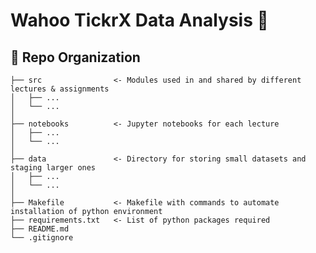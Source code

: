 # Wahoo TickrX Data Analysis :construction:


:open_file_folder: Repo Organization
--------------------------------

    ├── src                <- Modules used in and shared by different lectures & assignments
    │   ├── ...       
    │   └── ...            
    │
    ├── notebooks          <- Jupyter notebooks for each lecture
    │   ├── ...            
    │   └── ...            
    │
    ├── data               <- Directory for storing small datasets and staging larger ones
    │   ├── ...       
    │   └── ... 
    │
    ├── Makefile           <- Makefile with commands to automate installation of python environment
    ├── requirements.txt   <- List of python packages required     
    ├── README.md
    └── .gitignore         
